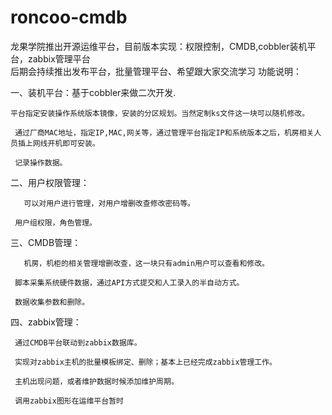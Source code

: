 # roncoo-cmdb
龙果学院推出开源运维平台，目前版本实现：权限控制，CMDB,cobbler装机平台，zabbix管理平台<br />
后期会持续推出发布平台，批量管理平台、希望跟大家交流学习
功能说明：

  一、装机平台：基于cobbler来做二次开发.


    平台指定安装操作系统版本镜像，安装的分区规划。当然定制ks文件这一块可以随机修改。

     通过厂商MAC地址，指定IP,MAC,网关等，通过管理平台指定IP和系统版本之后，机房相关人员插上网线开机即可安装。

     记录操作数据。


  二、用户权限管理：


       可以对用户进行管理，对用户增删改查修改密码等。

     用户组权限，角色管理。


  三、CMDB管理：


       机房，机柜的相关管理增删改查，这一块只有admin用户可以查看和修改。

     脚本采集系统硬件数据，通过API方式提交和人工录入的半自动方式。

     数据收集参数和删除。


  四、zabbix管理：


     通过CMDB平台联动到zabbix数据库。

     实现对zabbix主机的批量模板绑定、删除；基本上已经完成zabbix管理工作。

     主机出现问题，或者维护数据时候添加维护周期。

     调用zabbix图形在运维平台暂时
